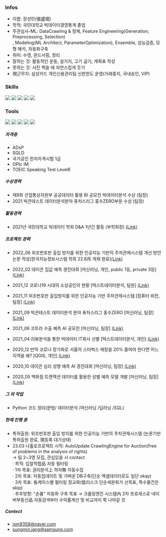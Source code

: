 
### Infos
  - 이름: 장성민(張盛珉)
  - 학적: 국민대학교 빅데이터경영통계 졸업
  - 주관심사-ML: DataCrawling & 정제, Feature Engineering(Generation, Preprocessing, Selection)<br/>
          , Modeling(ML Architect, ParameterOptimization), Ensemble, 성능검증, 모형 해석, 자동화구축
  - 취미: 수영, 윈드서핑, 정리
  - 잘하는 것: 활동적인 운동, 설거지, 고기 굽기, 계획표 작성 
  - 못하는 것: 사진 찍을 때 자연스럽게 웃기
  - 現근무지: 삼성카드 개인신용관리팀 신판한도 운영(거래중지, 국내승인, VIP)


### Skills
 <img src="https://img.shields.io/badge/python-3776AB?&logo=Python&logoColor=ffffff"/> <img src="https://img.shields.io/badge/PyTorch-EE4C2C?&logo=PyTorch&logoColor=ffffff"/> <img src="https://img.shields.io/badge/ScikitLearn-F7931E?&logo=scikit-learn&logoColor=ffffff"/> <img src="https://img.shields.io/badge/Pandas-150458?&logo=pandas&logoColor=ffffff"/> <img src="https://img.shields.io/badge/Numpy-013243?&logo=NumPy&logoColor=ffffff"/>



### Tools
<img src="https://img.shields.io/badge/Jupyter-F37626?&logo=Jupyter&logoColor=ffffff"/> <img src="https://img.shields.io/badge/GitHub-181717?&logo=GitHub&logoColor=ffffff"/> <img src="https://img.shields.io/badge/Atom-66595C?&logo=Atom&logoColor=ffffff"/> <img src="https://img.shields.io/badge/Slack-4A154B?&logo=Slack&logoColor=ffffff"/> <img src="https://img.shields.io/badge/Notion-000000?}&logo=Notion&logoColor=ffffff"/>


##### **자격증**
 - ADsP
 - SQLD
 - 국가공인 한자자격시험 1급
 - OPIc IM
 - TOEIC Speaking Test Level6

##### **수상경력**
 - 제9회 산업통상자원부 공공데이터 활용 BI 공모전 빅데이터분석 수상 (팀장)
 - 2021 빅콘테스트 데이터분석분야 퓨처스리그 홍수ZERO부문 수상 (팀장)


##### **활동경력**
 - 2021년 국민대학교 빅데이터 학회 D&A 1년간 활동 (부학회장) [(Link)](https://github.com/JsmRecordSpace/2021-D-A-of-Kookmin-University-s-Big-Data-Society)
   


##### **프로젝트 경력**
 - 2022_06 위조번호판 출입 방지를 위한 인공지능 기반의 주차관제시스템 개선 방안 논문 작성(한국지능정보시스템 학회 22.6月 게재 완료)[(Link)](http://www.koreascience.or.kr/article/JAKO202219559295354.pdf)
 - 2022_02 데이콘 집값 예측 경진대회 [머신러닝, 개인, public 1등, private 3등] [(Link)](https://github.com/JsmRecordSpace/2022_02-Dacon-housing-price-prediction-contest)
 - 2021_12 코로나19 시대의 소상공인의 현황 [텍스트데이터분석, 팀원] [(Link)](https://github.com/JsmRecordSpace/2021_12-Big-Data-Capstone-Project---Current-status-of-small-business-owners-in-the-COVID-19-era)
 - 2021_11 위조번호판 출입방지를 위한 인공지능 기반 주차관제시스템 [컴퓨터 비전, 팀장] [(Link)](https://github.com/JsmRecordSpace/2021_11-Forged-license-plate-enter-prevention-parking-control-system)
 - 2021_09 빅콘테스트 데이터분석 분야 퓨처스리그 홍수ZERO [머신러닝, 팀장] [(Link)](https://github.com/JsmRecordSpace/2021_09-BigContest-Bigdata-Analysis-League)
 - 2021_06 코트라 수출 예측 AI 공모전 [머신러닝, 팀장] [(Link)](https://github.com/JsmRecordSpace/2021_06-AI-competition-to-predict-exports-of-KOTRA)   
 - 2021_04 리뷰분석을 통한 빅데이터 IT회사 선별 [텍스트데이터분석, 개인] [(Link)](https://github.com/JsmRecordSpace/2021_04-Text-Data-Analysis-Project)
   
 - 2020_12 만약 코로나 장기화로 서울의 스타벅스 매장을 20% 줄여야 한다면 어느 지역을 왜? [QGIS, 개인] [(Link)](https://github.com/JsmRecordSpace/2020_12-Spatial-Big-Data-Analysis-Project)
 - 2020_10 데이콘 심리 성향 예측 AI 경진대회 [머신러닝, 팀장] [(Link)](https://github.com/JsmRecordSpace/2020_10-Dacon-Psychological-propensity-prediction-AI-contest)
 - 2020_05 백화점 트랜잭션 데이터를 활용한 성별 예측 모델 개발 [머신러닝, 팀장] [(Link)](https://github.com/JsmRecordSpace/2020_05-Department-Store-s-Gender-Prediction-AI-Contest)
    
##### **그 외 작업**
 - Python 코드 정리(문법/ 데이터분석 /머신러닝 /딥러닝 /SQL)

##### **현재 진행 중**
 - 특허출원: 위조번호판 출입 방지를 위한 인공지능 기반의 주차관제시스템 (논문기반 특허출원 완료, 現등록 대기상태) <br/> 
 - 23.03 나홀로프로젝트 시작: AutoUpdate CrawlingEngine for Auction(free of problems in the analysis of rights)<br/>
  → 팀 2~3명 모집, 관심있을 시 contact<br/>
  · 목적: 입찰적합品 자동 필터링<br/>
  · 1차 목표: 권리분석上 하자無 자동수집<br/>
  · 2차 목표: 자동업데이트 및 가벼운 DB구축(단순 엑셀데이터로도 일단 okay)<br/>
  · 3차 목표: 各케이스별 필터링 정교화(低리스크 단순세분화가 선목표, 특수물건은 skip)<br/>
  · 추후방향: "손품" 자동화 구축 목표 → 크롤링엔진 시스템內 2차 프로세스로 네이버부동산品 자동검색부터 수익률계산 및 비교까지 쭉 나아갈 것<br/>

##### **Contect**
 - jsm9358@naver.com<br/>
 - sungmin.jang@samsung.com
 
